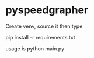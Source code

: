# pyspeedgrapher
Create venv, source it then type 

pip install -r requirements.txt

usage is python main.py
